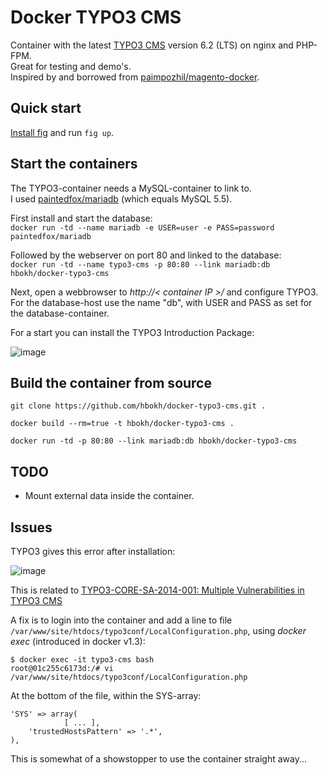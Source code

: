# Docker TYPO3 CMS

Container with the latest [TYPO3 CMS](http://typo3.org/typo3-cms/) version 6.2 (LTS) on nginx and PHP-FPM.  
Great for testing and demo's.   
Inspired by and borrowed from [paimpozhil/magento-docker](https://registry.hub.docker.com/u/paimpozhil/magento-docker/).

## Quick start

[Install fig](http://www.fig.sh/install.html) and run `fig up`.

## Start the containers

The TYPO3-container needs a MySQL-container to link to.  
I used [paintedfox/mariadb](https://registry.hub.docker.com/u/paintedfox/mariadb/) (which equals MySQL 5.5).

First install and start the database:  
`docker run -td --name mariadb -e USER=user -e PASS=password paintedfox/mariadb`

Followed by the webserver on port 80 and linked to the database:  
`docker run -td --name typo3-cms -p 80:80 --link mariadb:db hbokh/docker-typo3-cms`

Next, open a webbrowser to *http://< container IP >/* and configure TYPO3.  
For the database-host use the name "db", with USER and PASS as set for the database-container.

For a start you can install the TYPO3 Introduction Package:

![image](https://github.com/hbokh/docker-typo3-cms/raw/master/TYPO3_introduction.png)

## Build the container from source

`git clone https://github.com/hbokh/docker-typo3-cms.git .`

`docker build --rm=true -t hbokh/docker-typo3-cms .`

`docker run -td -p 80:80 --link mariadb:db hbokh/docker-typo3-cms`

## TODO

- Mount external data inside the container.

## Issues

TYPO3 gives this error after installation:  

![image](https://github.com/hbokh/docker-typo3-cms/raw/master/TYPO3_error.png)

This is related to [TYPO3-CORE-SA-2014-001: Multiple Vulnerabilities in TYPO3 CMS](http://typo3.org/teams/security/security-bulletins/typo3-core/typo3-core-sa-2014-001/)

A fix is to login into the container and add a line to file `/var/www/site/htdocs/typo3conf/LocalConfiguration.php`, using *docker exec* (introduced in docker v1.3):

`$ docker exec -it typo3-cms bash`  
`root@01c255c6173d:/# vi /var/www/site/htdocs/typo3conf/LocalConfiguration.php`

At the bottom of the file, within the SYS-array: 

	'SYS' => array(
                [ ... ],
		'trustedHostsPattern' => '.*',
	),

This is somewhat of a showstopper to use the container straight away...
